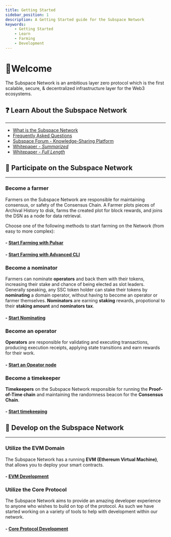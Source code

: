 ```yaml
---
title: Getting Started
sidebar_position: 1
description: A Getting Started guide for the Subspace Network
keywords:
    - Getting Started
    - Learn
    - Farming
    - Development
---
```


# 👋Welcome
The Subspace Network is an ambitious layer zero protocol which is the first scalable, secure, & decentralized infrastructure layer for the Web3 ecosystems. 

## ❓ Learn About the Subspace Network 
---
- [What is the Subspace Network](https://subspace.network/technology)
- [Frequently Asked Questions](https://subspace.network/faq)
- [Subspace Forum - Knowledge-Sharing Platform](https://forum.subspace.network/)
- [Whitepaper - *Summarized*](https://subspace.network/news/subspace-network-whitepaper)
- [Whitepaper - *Full Length*](https://assets.website-files.com/61526a2af87a54e565b0ae92/617759c00edd0e3bd279aa29_Subspace_%20A%20solution%20to%20the%20farmer%27s%20dilemma.pdf)

## 🤝 Participate on the Subspace Network
---
### **Become a farmer**

Farmers on the Subspace Network are responsible for maintaining consensus, or safety of the Consensus Chain.
A Farmer plots pieces of Archival History to disk, farms the created plot for block rewards, and joins the DSN as a node for data retrieval.

Choose one of the following methods to start farming on the Network (from easy to more complex):

#### - [Start Farming with Pulsar](../farming-&-staking/farming/pulsar/pulsar-prerequisites)
#### - [Start Farming with Advanced CLI](../farming-&-staking/farming/advanced-cli/cli-install)

### **Become a nominator**

Farmers can nominate **operators** and back them with their tokens, increasing their stake and chance of being elected as slot leaders. Generally speaking, any SSC token holder can stake their tokens by **nominating** a domain operator, without having to become an operator or farmer themselves. **Nominators** are earning **staking** rewards, propotional to their **staking amount** and **nominators tax**.

#### - [Start Nominating](../farming-&-staking/staking/)

### **Become an operator**

**Operators** are responsible for validating and executing transactions, producing execution receipts, applying state transitions and earn rewards for their work.

#### - [Start an Opeator node](../farming-&-staking/staking/operators/register-operator)

### **Become a timekeeper**

**Timekeepers** on the Subspace Network responsible for running the **Proof-of-Time chain** and maintaining the randomness beacon for the **Consensus Chain**.

#### - [Start timekeeping](../farming-&-staking/timekeeping)

## 📖 Develop on the Subspace Network
---

### Utilize the EVM Domain

The Subspace Network has a running **EVM (Ethereum Virtual Machine)**, that allows you to deploy your smart contracts. 

#### - [EVM Development](../develop/nova/intro)

### Utilize the Core Protocol
The Subspace Network aims to provide an amazing developer experience to anyone who wishes to build on top of the protocol. As such we have started working on a variety of tools to help with development within our network. 

#### - [Core Protocol Development](https://github.com/subspace/subspace/blob/main/docs/development.md)